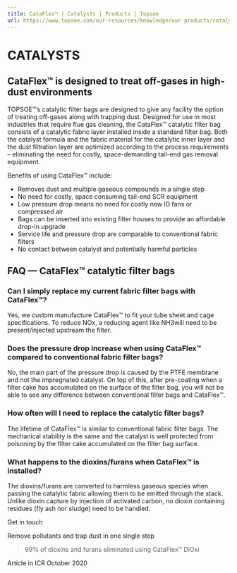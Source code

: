 ```yaml
---
title: CataFlex™ | Catalysts | Products | Topsoe
url: https://www.topsoe.com/our-resources/knowledge/our-products/catalysts/cataflextm#main-content
---
```


# CATALYSTS

## CataFlex™ is designed to treat off-gases in high-dust environments

TOPSOE™’s catalytic filter bags are designed to give any facility the option of treating off-gases along with trapping dust. Designed for use in most industries that require flue gas cleaning, the CataFlex™ catalytic filter bag consists of a catalytic fabric layer installed inside a standard filter bag. Both the catalyst formula and the fabric material for the catalytic inner layer and the dust filtration layer are optimized according to the process requirements – eliminating the need for costly, space-demanding tail-end gas removal equipment.

Benefits of using CataFlex™ include:

- Removes dust and multiple gaseous compounds in a single step
- No need for costly, space consuming tail-end SCR equipment
- Low pressure drop means no need for costly new ID fans or compressed air
- Bags can be inserted into existing filter houses to provide an affordable drop-in upgrade
- Service life and pressure drop are comparable to conventional fabric filters
- No contact between catalyst and potentially harmful particles

## FAQ — CataFlex™ catalytic filter bags

### Can I simply replace my current fabric filter bags with CataFlex™?

Yes, we custom manufacture CataFlex™ to fit your tube sheet and cage specifications. To reduce NOx, a reducing agent like NH3will need to be present/injected upstream the filter.

### Does the pressure drop increase when using CataFlex™ compared to conventional fabric filter bags?

No, the main part of the pressure drop is caused by the PTFE membrane and not the impregnated catalyst. On top of this, after pre-coating when a filter cake has accumulated on the surface of the filter bag, you will not be able to see any difference between conventional filter bags and CataFlex™.

### How often will I need to replace the catalytic filter bags?

The lifetime of CataFlex™ is similar to conventional fabric filter bags. The mechanical stability is the same and the catalyst is well protected from poisoning by the filter cake accumulated on the filter bag surface.

### What happens to the dioxins/furans when CataFlex™ is installed?

The dioxins/furans are converted to harmless gaseous species when passing the catalytic fabric allowing them to be emitted through the stack. Unlike dioxin capture by injection of activated carbon, no dioxin containing residues (fly ash nor sludge) need to be handled.

Get in touch

Remove pollutants and trap dust in one single step

>99% of dioxins and furans eliminated using CataFlex™ DiOxi

Article in ICR October 2020